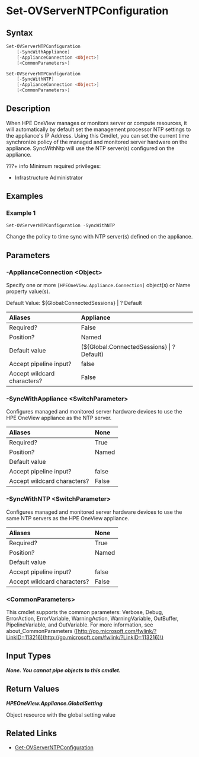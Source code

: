 ﻿---
description: Change the default time source policy for servers.
---

# Set-OVServerNTPConfiguration

## Syntax

```powershell
Set-OVServerNTPConfiguration
    [-SyncWithAppliance]
    [-ApplianceConnection <Object>]
    [<CommonParameters>]
```

```powershell
Set-OVServerNTPConfiguration
    [-SyncWithNTP]
    [-ApplianceConnection <Object>]
    [<CommonParameters>]
```

## Description

When HPE OneView manages or monitors server or compute resources, it will automatically by default set the management processor NTP settings to the appliance's IP Address.  Using this Cmdlet, you can set the current time synchronize policy of the managed and monitored server hardware on the appliance.  SyncWithNtp will use the NTP server(s) configured on the appliance.

???+ info
Minimum required privileges:

* Infrastructure Administrator

## Examples

###  Example 1 

```powershell
Set-OVServerNTPConfiguration -SyncWithNTP

```

Change the policy to time sync with NTP server(s) defined on the appliance.

## Parameters

### -ApplianceConnection &lt;Object&gt;

Specify one or more `[HPEOneView.Appliance.Connection]` object(s) or Name property value(s).

Default Value: ${Global:ConnectedSessions} | ? Default

| Aliases | Appliance |
| :--- | :--- |
| Required? | False |
| Position? | Named |
| Default value | (${Global:ConnectedSessions} &vert; ? Default) |
| Accept pipeline input? | false |
| Accept wildcard characters? | False |

### -SyncWithAppliance &lt;SwitchParameter&gt;

Configures managed and monitored server hardware devices to use the HPE OneView appliance as the NTP server.

| Aliases | None |
| :--- | :--- |
| Required? | True |
| Position? | Named |
| Default value |  |
| Accept pipeline input? | false |
| Accept wildcard characters? | False |

### -SyncWithNTP &lt;SwitchParameter&gt;

Configures managed and monitored server hardware devices to use the same NTP servers as the HPE OneView appliance.

| Aliases | None |
| :--- | :--- |
| Required? | True |
| Position? | Named |
| Default value |  |
| Accept pipeline input? | false |
| Accept wildcard characters? | False |

### &lt;CommonParameters&gt;

This cmdlet supports the common parameters: Verbose, Debug, ErrorAction, ErrorVariable, WarningAction, WarningVariable, OutBuffer, PipelineVariable, and OutVariable. For more information, see about\_CommonParameters \([http://go.microsoft.com/fwlink/?LinkID=113216](http://go.microsoft.com/fwlink/?LinkID=113216)\)

## Input Types

_**None.  You cannot pipe objects to this cmdlet.**_

## Return Values

_**HPEOneView.Appliance.GlobalSetting**_

Object resource with the global setting value

## Related Links

* [Get-OVServerNTPConfiguration](get-ovserverntpconfiguration.md)
